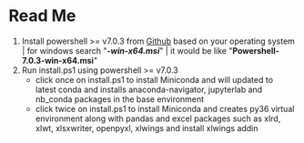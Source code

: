 # Read Me

<ol>
<li>Install powershell >= v7.0.3 from <a href="https://github.com/Powershell/Powershell/releases/latest">Github</a> based on your operating system | for windows search "<i><b>-win-x64.msi</b></i>" | it would be like "<b>Powershell-7.0.3-win-x64.msi</b>"
</li>

<li>Run install.ps1 using powershell >= v7.0.3
    <ul>
        <li>click once on install.ps1 to install Miniconda and will updated to latest conda and installs anaconda-navigator, jupyterlab and nb_conda packages in the base environment</li>
        <li>click twice on install.ps1 to install Miniconda and creates py36 virtual environment along with pandas and excel packages such as xlrd, xlwt, xlsxwriter, openpyxl, xlwings and install xlwings addin</li>
    </ul>
</li>
</ol>
